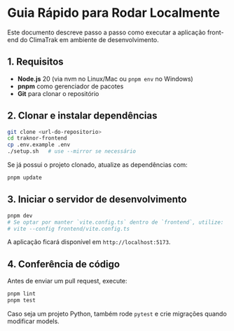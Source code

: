 # Guia Rápido para Rodar Localmente

Este documento descreve passo a passo como executar a aplicação front-end do ClimaTrak em ambiente de desenvolvimento.

## 1. Requisitos

 - **Node.js** 20 (via nvm no Linux/Mac ou `pnpm env` no Windows)
- **pnpm** como gerenciador de pacotes
- **Git** para clonar o repositório

## 2. Clonar e instalar dependências

```bash
git clone <url-do-repositorio>
cd traknor-frontend
cp .env.example .env
./setup.sh   # use --mirror se necessário
```

Se já possui o projeto clonado, atualize as dependências com:

```bash
pnpm update
```

## 3. Iniciar o servidor de desenvolvimento

```bash
pnpm dev
# Se optar por manter `vite.config.ts` dentro de `frontend`, utilize:
# vite --config frontend/vite.config.ts
```

A aplicação ficará disponível em `http://localhost:5173`.

## 4. Conferência de código

Antes de enviar um pull request, execute:

```bash
pnpm lint
pnpm test
```

Caso seja um projeto Python, também rode `pytest` e crie migrações quando modificar models.
